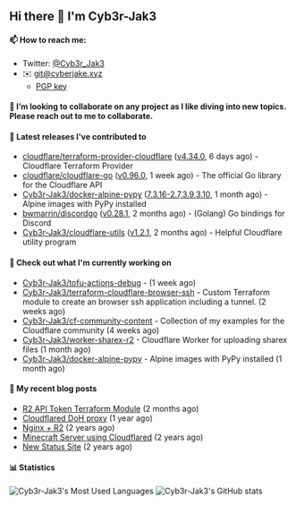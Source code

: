 ## Hi there 👋 I'm Cyb3r-Jak3

#### 📫 How to reach me:
  - Twitter: [@Cyb3r_Jak3](https://twitter.com/Cyb3r_Jak3)
  - ✉️ git@cyberjake.xyz
    - [PGP key](https://gist.githubusercontent.com/Cyb3r-Jak3/d1068b61b50239b171faf018a0269f67/raw/b876db002e6b0630795382c0b9134771ffa5fe3a/cyb3rjak3@pm.me.asc)


#### 👯 I’m looking to collaborate on any project as I like diving into new topics. Please reach out to me to collaborate.


#### 🔭 Latest releases I've contributed to

- [cloudflare/terraform-provider-cloudflare](https://github.com/cloudflare/terraform-provider-cloudflare) ([v4.34.0](https://github.com/cloudflare/terraform-provider-cloudflare/releases/tag/v4.34.0), 6 days ago) - Cloudflare Terraform Provider
- [cloudflare/cloudflare-go](https://github.com/cloudflare/cloudflare-go) ([v0.96.0](https://github.com/cloudflare/cloudflare-go/releases/tag/v0.96.0), 1 week ago) - The official Go library for the Cloudflare API
- [Cyb3r-Jak3/docker-alpine-pypy](https://github.com/Cyb3r-Jak3/docker-alpine-pypy) ([7.3.16-2.7,3.9,3.10](https://github.com/Cyb3r-Jak3/docker-alpine-pypy/releases/tag/7.3.16-2.7%2C3.9%2C3.10), 1 month ago) - Alpine images with PyPy installed
- [bwmarrin/discordgo](https://github.com/bwmarrin/discordgo) ([v0.28.1](https://github.com/bwmarrin/discordgo/releases/tag/v0.28.1), 2 months ago) -  (Golang) Go bindings for Discord
- [Cyb3r-Jak3/cloudflare-utils](https://github.com/Cyb3r-Jak3/cloudflare-utils) ([v1.2.1](https://github.com/Cyb3r-Jak3/cloudflare-utils/releases/tag/v1.2.1), 2 months ago) - Helpful Cloudflare utility program 

#### 👷 Check out what I'm currently working on

- [Cyb3r-Jak3/tofu-actions-debug](https://github.com/Cyb3r-Jak3/tofu-actions-debug) -  (1 week ago)
- [Cyb3r-Jak3/terraform-cloudflare-browser-ssh](https://github.com/Cyb3r-Jak3/terraform-cloudflare-browser-ssh) - Custom Terraform module to create an browser ssh application including a tunnel. (2 weeks ago)
- [Cyb3r-Jak3/cf-community-content](https://github.com/Cyb3r-Jak3/cf-community-content) - Collection of my examples for the Cloudflare community (4 weeks ago)
- [Cyb3r-Jak3/worker-sharex-r2](https://github.com/Cyb3r-Jak3/worker-sharex-r2) - Cloudflare Worker for uploading sharex files (1 month ago)
- [Cyb3r-Jak3/docker-alpine-pypy](https://github.com/Cyb3r-Jak3/docker-alpine-pypy) - Alpine images with PyPy installed (1 month ago)

#### 📜 My recent blog posts

- [R2 API Token Terraform Module](https://blog.cyberjake.xyz/post/2024-03-19-cloudflare-r2-terraform/) (2 months ago)
- [Cloudflared DoH proxy](https://blog.cyberjake.xyz/post/2023-02-17-cloudflared-doh/) (1 year ago)
- [Nginx &#43; R2](https://blog.cyberjake.xyz/post/2022-10-01-nginx-proxy-r2/) (2 years ago)
- [Minecraft Server using Cloudflared](https://blog.cyberjake.xyz/post/2022-03-26-cloudflared-minecraft/) (2 years ago)
- [New Status Site](https://blog.cyberjake.xyz/post/2021-09-27-status-site/) (2 years ago)


#### 📊 Statistics
![Cyb3r-Jak3's Most Used Languages](https://github-readme-stats.vercel.app/api/top-langs/?username=Cyb3r-Jak3&theme=cobalt&hide=css,html,scss)
![Cyb3r-Jak3's GitHub stats](https://github-readme-stats.vercel.app/api?username=Cyb3r-Jak3&count_private=true&show_icons=true&theme=cobalt&line_height=40)
